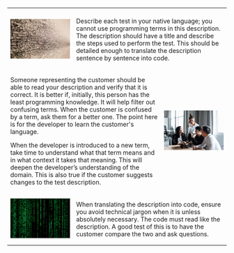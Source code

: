 <!--(dl
(section-meta
    (title How do I go about it))
)-->

<!-- markdownlint-disable -->
<table style="border=none!important">
<tr><td width=30%></td><td width=40%></td><td width=30%></td></tr>
<tr>

<!-- 1st Item -->
<td>
    <img src=./images/bdd/pexels-jimmy-chan-1309899.jpg >
</td>
<td colspan="2">
<!-- markdownlint-restore -->

<!-- (dl (# 1. Start with your native language.)) -->

Describe each test in your native language; you cannot use programming terms in this description. The description should have a title and describe the steps used to perform the test. This should be detailed enough to translate the description sentence by sentence into code.

<!-- markdownlint-disable -->
</td>
</tr>
<tr>
<td colspan="2">
<!-- markdownlint-restore -->

<!-- (dl (# 2. Work with the customer or customer representative.)) -->

Someone representing the customer should be able to read your description and verify that it is correct. It is better if, initially, this person has the least programming knowledge. It will help filter out confusing terms. When the customer is confused by a term, ask them for a better one. The point here is for the developer to learn the customer's language.

When the developer is introduced to a new term, take time to understand what that term means and in what context it takes that meaning. This will deepen the developer’s understanding of the domain. This is also true if the customer suggests changes to the test description.

<!-- markdownlint-disable -->
</td>
<td>
    <img src="./images/bdd/pexels-thirdman-7652188.jpg" >
</td>
</tr>
<tr>
<td>
    <img src="./images/bdd/pexels-markus-spiske-1089438.jpg" >
</td>
<td colspan="2">
<!-- markdownlint-restore -->

<!-- (dl (# 3. Translate the test description into executable code, focusing on business terms.)) -->

When translating the description into code, ensure you avoid technical jargon when it is unless absolutely necessary. The code must read like the description. A good test of this is to have the customer compare the two and ask questions.

<!-- markdownlint-disable -->
</td>
</tr>
</table>
<!-- markdownlint-restore -->
